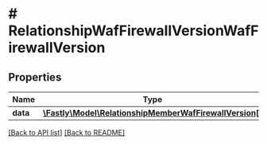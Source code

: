 # # RelationshipWafFirewallVersionWafFirewallVersion

## Properties

Name | Type | Description | Notes
------------ | ------------- | ------------- | -------------
**data** | [**\Fastly\Model\RelationshipMemberWafFirewallVersion[]**](RelationshipMemberWafFirewallVersion.md) |  | [optional] 


[[Back to API list]](../../README.md#endpoints) [[Back to README]](../../README.md)
